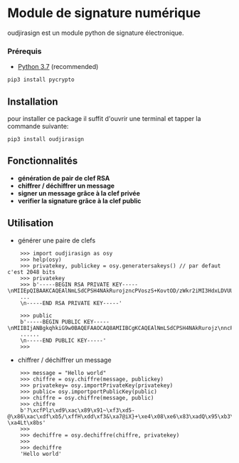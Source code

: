 # Module de signature numérique

oudjirasign est un module python de signature électronique.

### Prérequis

-  [Python 3.7](https://www.python.org/downloads/release/python-373/)  (recommended)

```
pip3 install pycrypto
 ```

## Installation

pour installer ce package il suffit d'ouvrir une terminal et tapper la commande suivante:

```
pip3 install oudjirasign
```

## Fonctionnalités
- **génération de pair de clef RSA**
- **chiffrer / déchiffrer un message**
- **signer un message grâce à la clef privée**
- **verifier la signature grâce à la clef public**

## Utilisation

- générer une paire de clefs
```
	>>> import oudjirasign as osy
	>>> help(osy)
	>>> privatekey, publickey = osy.generatersakeys() // par defaut c'est 2048 bits
	>>> privatekey
	>>> b'-----BEGIN RSA PRIVATE KEY-----\nMIIEpQIBAAKCAQEAlNmLSdCPSH4NAkRurojzncPVoszS+KovtOD/zWkr2iMI3HdxLDVUU+bJUedM071o/+jTr89UZsuOYi64WU4RppdPeF\nseXxkDPL+3T3xhQAgnHf7JHz4IAnE49USwh+luJqEY/t5cDGPl3BvQc=
	...
	\n-----END RSA PRIVATE KEY-----'

	>>> public
	b'-----BEGIN PUBLIC KEY-----\nMIIBIjANBgkqhkiG9w0BAQEFAAOCAQ8AMIIBCgKCAQEAlNmLSdCPSH4NAkRurojz\nncPVoszS+KovtOD/zW
	......
	\n-----END PUBLIC KEY-----'
	>>> 
```
- chiffrer / déchiffrer un message

```
	>>> message = "Hello world"
	>>> chiffre = osy.chiffre(message, publickey)
	>>> privatekey= osy.importPrivateKey(privatekey)
	>>> public= osy.importportPublicKey(public)
	>>> chiffre = osy.chiffre(message, public)
	>>> chiffre
	b'?\xcfPlz\xd9\xac\x89\x91~\xf3\xd5-@\x86\xac\xdf\xb5/\xffH\xdd\xf3&\xa7@iX}+\xe4\x08\xe6\x83\xadQ\x95\xb3\x07\xe9\xa3\xd1\x8d\xff\xb5\xd2\t\x88\xda\xddI\xdd\xdfq\xe0\x9f\xc0\x9e\x96\xca\x83\x18T\xfb\x81\n\xe6X\xb5}y\xe0Q\x02\xb6g\xae\x08\xa7\x17\xba\xbe6\xbc\x08\x16(%\xaa^t5s\xd9\xce5d$\xa5\x95\xfd\xcf42\x1d\x00\x9f/ai\x15\xafze\xc6kK\xa75\x9d\xa6xJ=\xd6\x95\xe2\xed\x8a\xc3\xc32\xd3\xce\xf4F`f3H\x0f+\\\xe5z`\xce\x15Q\xb3\xe2\xbf\xfe_\xbc\xf3\x8a\x91\xe8\x93\x04_\t2\x902[\xc1\x9d\xca\xe8\xae\xfbD\x89\x87\xda\xd6\x1f\n&\n\x93\x84k\xfc\x14\xed\x836N\xd0\xfd9\xf9\xa1\xbds\x9d(\xca*\x9a7\xf9\xdc\xed\xd7\x8b\xb8\x03yL\x8f\xc2\xeaz\xb2\xcdw1\xbd\x95#\xd6}\xaf\xd4{\xcdc\xfd\x1ah\xa2\xdb\x9a\xdc"\x03\x92i\xe0\xa9>\xbb\xe1\xb9p\x7f \xa4Lt\x8bs'
	>>> 
	>>> dechiffre = osy.dechiffre(chiffre, privatekey)
	>>> 
	>>> dechiffre
	'Hello world'
```